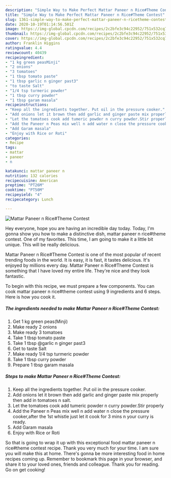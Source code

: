 ```yaml
---
description: "Simple Way to Make Perfect Mattar Paneer n Rice#Theme Contest"
title: "Simple Way to Make Perfect Mattar Paneer n Rice#Theme Contest"
slug: 1361-simple-way-to-make-perfect-mattar-paneer-n-ricetheme-contest
date: 2020-10-19T01:14:56.501Z
image: https://img-global.cpcdn.com/recipes/2c2bfe3c94c22952/751x532cq70/mattar-paneer-n-ricetheme-contest-recipe-main-photo.jpg
thumbnail: https://img-global.cpcdn.com/recipes/2c2bfe3c94c22952/751x532cq70/mattar-paneer-n-ricetheme-contest-recipe-main-photo.jpg
cover: https://img-global.cpcdn.com/recipes/2c2bfe3c94c22952/751x532cq70/mattar-paneer-n-ricetheme-contest-recipe-main-photo.jpg
author: Franklin Higgins
ratingvalue: 4.4
reviewcount: 40439
recipeingredient:
- "1 kg green peasMinji"
- "2 onions"
- "3 tomatoes"
- "1 tbsp tomato paste"
- "1 tbsp garlic n ginger past3"
- "to taste Salt"
- "1/4 tsp turmeric powder"
- "1 tbsp curry powder"
- "1 tbsp garam masala"
recipeinstructions:
- "Keep all the ingredients together. Put oil in the pressure cooker."
- "Add onions let it brown then add garlic and ginger paste mix properly then add in tomatoes n salt."
- "Let the tomatoes cook add tumeric powder n curry powder.Stir properly"
- "Add the Paneer n Peas mix well n add water n close the pressure cooker,after the 1st whistle just let it cook for 3 mins n your curry is ready."
- "Add Garam masala"
- "Enjoy with Rice or Roti"
categories:
- Recipe
tags:
- mattar
- paneer
- n

katakunci: mattar paneer n 
nutrition: 132 calories
recipecuisine: American
preptime: "PT26M"
cooktime: "PT50M"
recipeyield: "4"
recipecategory: Lunch

---
```



![Mattar Paneer n Rice#Theme Contest](https://img-global.cpcdn.com/recipes/2c2bfe3c94c22952/751x532cq70/mattar-paneer-n-ricetheme-contest-recipe-main-photo.jpg)

Hey everyone, hope you are having an incredible day today. Today, I'm gonna show you how to make a distinctive dish, mattar paneer n rice#theme contest. One of my favorites. This time, I am going to make it a little bit unique. This will be really delicious.



Mattar Paneer n Rice#Theme Contest is one of the most popular of recent trending foods in the world. It is easy, it is fast, it tastes delicious. It's enjoyed by millions every day. Mattar Paneer n Rice#Theme Contest is something that I have loved my entire life. They're nice and they look fantastic.


To begin with this recipe, we must prepare a few components. You can cook mattar paneer n rice#theme contest using 9 ingredients and 6 steps. Here is how you cook it.

<!--inarticleads1-->

##### The ingredients needed to make Mattar Paneer n Rice#Theme Contest:

1. Get 1 kg green peas(Minji)
1. Make ready 2 onions
1. Make ready 3 tomatoes
1. Take 1 tbsp tomato paste
1. Take 1 tbsp @garlic n ginger past3
1. Get to taste Salt
1. Make ready 1/4 tsp turmeric powder
1. Take 1 tbsp curry powder
1. Prepare 1 tbsp garam masala




<!--inarticleads2-->

##### Steps to make Mattar Paneer n Rice#Theme Contest:

1. Keep all the ingredients together. Put oil in the pressure cooker.
1. Add onions let it brown then add garlic and ginger paste mix properly then add in tomatoes n salt.
1. Let the tomatoes cook add tumeric powder n curry powder.Stir properly
1. Add the Paneer n Peas mix well n add water n close the pressure cooker,after the 1st whistle just let it cook for 3 mins n your curry is ready.
1. Add Garam masala
1. Enjoy with Rice or Roti




So that is going to wrap it up with this exceptional food mattar paneer n rice#theme contest recipe. Thank you very much for your time. I am sure you will make this at home. There's gonna be more interesting food in home recipes coming up. Remember to bookmark this page in your browser, and share it to your loved ones, friends and colleague. Thank you for reading. Go on get cooking!
